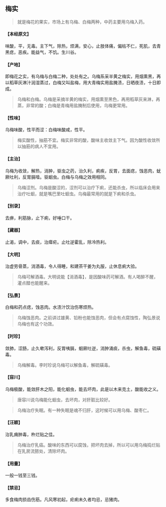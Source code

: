 ## 梅实

> 就是梅花的果实，市场上有乌梅、白梅两种，中药主要用乌梅入药。

#### 【本经原文】
味酸，平，无毒。主下气，除热，烦满，安心，止肢体痛，偏枯不仁，死肌，去青黑痣，恶疾。能益气，不饥。生川谷。
#### 【产地】
即梅花之实，有乌梅与白梅二种，处处有之。乌梅系采半黄之梅实，用烟熏黑，再以稻草灰淋汁润湿蒸过，白梅又叫盐梅，用大青梅实用盐腌渍，日晒夜渍，十日即成。

> 乌梅和白梅。乌梅是采摘半黄的梅实，用烟熏至黑色，再用稻草灰来淋，再蒸，非常的酸；白梅是青梅用盐腌制后使用，乌梅更常用。

#### 【性味】
乌梅味酸，性平而涩：白梅味酸咸，性平。

> 梅实酸性，抽筋不宜。梅实非常的酸，酸味主收敛主下气。因为酸性收敛所以抽筋的病人不宜用。

#### 【主治】
乌梅为收敛，解热，消肿，驱虫之药，治久利，痢疾，反胃，去面痣，蚀恶肉，蚘厥吐利，反胃膈噎。驱蛔虫。白梅与乌梅之效用相同。

> 乌梅涩剂‍‍。乌梅是酸涩的，涩剂可以治疗下痢，还能杀虫，所以临床会用来治疗吐蛔，就是嘴巴里吐蛔虫。乌梅最常用的就是下痢和杀虫。

#### 【别录】
去痹，利筋脉，止下痢，好唾口干。
#### 【藏器】
止渴，调中，去痰，治瘴疟。止吐逆霍乱，除冷热利。
#### 【大明】
治虚劳骨蒸，消酒毒，令人得睡，和建茶干姜为丸服，止休息痢大验。

> 乌梅可解酒毒。大明说能【消酒毒】，是因酸味药可解酒。有人喝醉不醒，灌点醋也能醒来。

#### 【弘景】
白梅和药点痣，蚀恶肉。水渍汁饮治伤寒烦热。

> 乌梅蚀恶肉。之前讲过雄黄、铅粉也能蚀恶肉，但会有点腐蚀性，陶弘景说乌梅也有这个功效。

#### 【时珍】
敛肺，涩肠，止久嗽泻利，反胃咦膈，蛔厥吐逆，消肿涌痰，杀虫，解鱼毒，硫磺毒。

> 乌梅解毒‍‍。李时珍说乌梅可以解鱼毒，解硫磺毒。

#### 【容川】
乌梅极酸，能敛肝木之阳，能化蛔虫，能去坏肉，此是以木来克土，酸能收之义。

> 唐容川说乌梅能化蛔虫，去坏肉，对肝脏比较好。

> 乌梅治疗失眠。有一种失眠是魂不归肝，这时候可以用乌梅、酸枣仁。

#### 【汪颖】
治乳痈肿毒，杵烂贴之佳。

> 乌梅治疗乳癌。酸味的东西可以腐蚀，把坏肉去掉，所以可以用乌梅捣烂贴在乳房流脓处，清除坏肉。

#### 【用量】
一般一钱至三钱。
#### 【禁忌】
多食梅肉损齿伤筋。凡风寒初起，疟痢未久者均忌，忌猪肉。